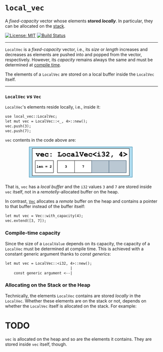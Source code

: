 # `local_vec`

A *fixed-capacity* vector whose elements <b>stored *locally*</b>. In particular, they can be allocated on the [stack](#allocating-on-the-stack-or-the-heap).

[![License: MIT](https://img.shields.io/badge/License-MIT-yellow.svg)](https://opensource.org/licenses/MIT)
[![Build Status](https://app.travis-ci.com/m-rinaldi/local_vec.svg?branch=main)](https://app.travis-ci.com/m-rinaldi/local_vec)

---

`LocalVec` is a *fixed-capacity* vector, i.e., its *size* or *length* increases and decreases as elements are pushed into and popped from the vector, respectively. However, its *capacity* remains always the same and must be determined at [compile time](#compile-time-capacity).

The elements of a `LocalVec` are stored on a local buffer inside the `LocalVec` itself.

---

### `LocalVec` *vs* `Vec`

`LocalVec`'s elements reside locally, i.e., inside it:

    use local_vec::LocalVec;
    let mut vec = LocalVec::<_, 4>::new();
    vec.push(3);
    vec.push(7);
    
`vec` contents in the code above are:

<p align="center">
  <img src="img/LocalVec.png">
</p>

That is, `vec` has a *local buffer* and the `i32` values `3` and `7` are stored inside `vec` itself, not in a *remotelly*-allocated buffer on the heap.


In contrast, [`Vec`](https://doc.rust-lang.org/std/vec/struct.Vec.html) allocates a *remote* buffer on the heap and contains a pointer to that buffer instead of the buffer itself:

    let mut vec = Vec::with_capacity(4);
    vec.extend([3, 7]);

### Compile-time capacity

Since the size of a `LocalValue` depends on its capacity, the capacity of a `LocalVec` must be determined at compile time. This is achieved with a constant generic argument thanks to *const generics*:

    let mut vec = LocalVec::<i32, 4>::new();
                                  |
        const generic argument <--|


### Allocating on the Stack or the Heap

Technically, the elements `LocalVec` contains are stored *locally*  in the `LocalVec`. Whether these elements are on the stack or not, depends on whether the `LocalVec` itself is allocated on the stack. For example:

# TODO


`vec` is allocated on the heap and so are the elements it contains. They are stored inside `vec` itself, though.


